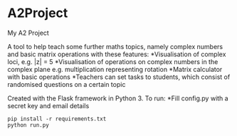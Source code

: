 # A2Project
My A2 Project

A tool to help teach some further maths topics, namely complex numbers and basic matrix operations with these features:
*Visualisation of complex loci, e.g. |z| = 5
*Visualisation of operations on complex numbers in the complex plane e.g. multiplication representing rotation
*Matrix calculator with basic operations
*Teachers can set tasks to students, which consist of randomised questions on a certain topic


Created with the Flask framework in Python 3.
To run:
*Fill config.py with a secret key and email details
```
pip install -r requirements.txt
python run.py
```
